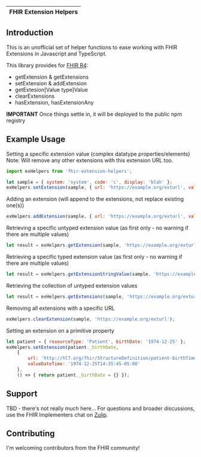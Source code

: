 | FHIR Extension Helpers |
|---|

## Introduction ##

This is an unofficial set of helper functions to ease working with FHIR Extensions in Javascript and TypeScript.

This library provides for [FHIR R4][r4-spec]:

* getExtension & getExtensions
* setExtension & addExtension
* getExtesion[Value type]Value
* clearExtensions
* hasExtension, hasExtensionAny

**IMPORTANT**
Once things settle in, it will be deployed to the public npm registry

## Example Usage ##
Setting a specific extension value (complex datatype properties/elements)
Note: Will remove any other extensions with this extension URL too.
``` javascript
import exHelpers from 'fhir-extension-helpers';

let sample = { system: 'system', code: 'c', display: 'blah' };
exHelpers.setExtension(sample, { url: 'https://example.org/exturl', valueBoolean: true });
```

Adding an extension (will append to the extensions, not replace existing one(s))
``` javascript
exHelpers.addExtension(sample, { url: 'https://example.org/exturl', valueString: "test" });
```

Retrieving a specific untyped extension value (as first only - no warning if there are multiple values)
``` javascript
let result = exHelpers.getExtension(sample, 'https://example.org/exturl');
```

Retrieving a specific typed extension value (as first only - no warning if there are multiple values)
``` javascript
let result = exHelpers.getExtensionStringValue(sample, 'https://example.org/exturl');
```

Retrieving the collection of untyped extension values
``` javascript
let result = exHelpers.getExtensions(sample, 'https://example.org/exturl');
```

Removing all extensions with a specific URL
``` javascript
exHelpers.clearExtension(sample, 'https://example.org/exturl');
```

Setting an extension on a primitive property
``` javascript
let patient = { resourceType: 'Patient', birthDate: '1974-12-25' };
exHelpers.setExtension(patient._birthDate, 
    {
        url: 'http://hl7.org/fhir/StructureDefinition/patient-birthTime', 
        valueDateTime: '1974-12-25T14:35:45-05:00'
    },
    () => { return patient._birthDate = {} });
```

## Support ##
TBD - there's not really much here...
For questions and broader discussions, use the FHIR Implementers chat on [Zulip][javascript-zulip].

## Contributing ##
I'm welcoming contributors from the FHIR community!

[javascript-zulip]: https://chat.fhir.org/#narrow/stream/179169-javascript
[r4-spec]: http://www.hl7.org/fhir/r4

